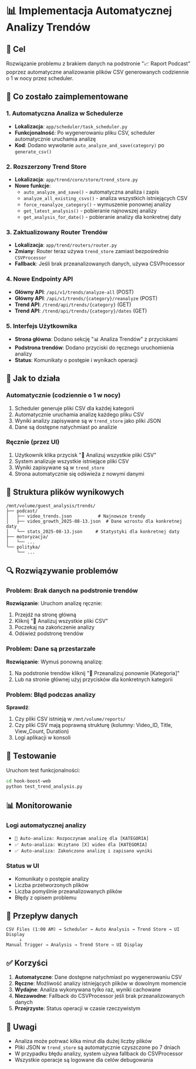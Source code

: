 # 📊 Implementacja Automatycznej Analizy Trendów

## 🎯 Cel

Rozwiązanie problemu z brakiem danych na podstronie "📈 Raport Podcast" poprzez automatyczne analizowanie plików CSV generowanych codziennie o 1 w nocy przez scheduler.

## 🔧 Co zostało zaimplementowane

### 1. Automatyczna Analiza w Schedulerze
- **Lokalizacja**: `app/scheduler/task_scheduler.py`
- **Funkcjonalność**: Po wygenerowaniu pliku CSV, scheduler automatycznie uruchamia analizę
- **Kod**: Dodano wywołanie `auto_analyze_and_save(category)` po `generate_csv()`

### 2. Rozszerzony Trend Store
- **Lokalizacja**: `app/trend/core/store/trend_store.py`
- **Nowe funkcje**:
  - `auto_analyze_and_save()` - automatyczna analiza i zapis
  - `analyze_all_existing_csvs()` - analiza wszystkich istniejących CSV
  - `force_reanalyze_category()` - wymuszenie ponownej analizy
  - `get_latest_analysis()` - pobieranie najnowszej analizy
  - `get_analysis_for_date()` - pobieranie analizy dla konkretnej daty

### 3. Zaktualizowany Router Trendów
- **Lokalizacja**: `app/trend/routers/router.py`
- **Zmiany**: Router teraz używa `trend_store` zamiast bezpośrednio `CSVProcessor`
- **Fallback**: Jeśli brak przeanalizowanych danych, używa CSVProcessor

### 4. Nowe Endpointy API
- **Główny API**: `/api/v1/trends/analyze-all` (POST)
- **Główny API**: `/api/v1/trends/{category}/reanalyze` (POST)
- **Trend API**: `/trend/api/trends/{category}` (GET)
- **Trend API**: `/trend/api/trends/{category}/dates` (GET)

### 5. Interfejs Użytkownika
- **Strona główna**: Dodano sekcję "📊 Analiza Trendów" z przyciskami
- **Podstrona trendów**: Dodano przyciski do ręcznego uruchomienia analizy
- **Status**: Komunikaty o postępie i wynikach operacji

## 🚀 Jak to działa

### Automatycznie (codziennie o 1 w nocy)
1. Scheduler generuje pliki CSV dla każdej kategorii
2. Automatycznie uruchamia analizę każdego pliku CSV
3. Wyniki analizy zapisywane są w `trend_store` jako pliki JSON
4. Dane są dostępne natychmiast po analizie

### Ręcznie (przez UI)
1. Użytkownik klika przycisk "🔄 Analizuj wszystkie pliki CSV"
2. System analizuje wszystkie istniejące pliki CSV
3. Wyniki zapisywane są w `trend_store`
4. Strona automatycznie się odświeża z nowymi danymi

## 📁 Struktura plików wynikowych

```
/mnt/volume/guest_analysis/trends/
├── podcast/
│   ├── video_trends.json          # Najnowsze trendy
│   ├── video_growth_2025-08-13.json  # Dane wzrostu dla konkretnej daty
│   └── stats_2025-08-13.json     # Statystyki dla konkretnej daty
├── motoryzacja/
│   └── ...
└── polityka/
    └── ...
```

## 🔍 Rozwiązywanie problemów

### Problem: Brak danych na podstronie trendów
**Rozwiązanie**: Uruchom analizę ręcznie:
1. Przejdź na stronę główną
2. Kliknij "🔄 Analizuj wszystkie pliki CSV"
3. Poczekaj na zakończenie analizy
4. Odśwież podstronę trendów

### Problem: Dane są przestarzałe
**Rozwiązanie**: Wymuś ponowną analizę:
1. Na podstronie trendów kliknij "🔄 Przeanalizuj ponownie [Kategoria]"
2. Lub na stronie głównej użyj przycisków dla konkretnych kategorii

### Problem: Błąd podczas analizy
**Sprawdź**:
1. Czy pliki CSV istnieją w `/mnt/volume/reports/`
2. Czy pliki CSV mają poprawną strukturę (kolumny: Video_ID, Title, View_Count, Duration)
3. Logi aplikacji w konsoli

## 🧪 Testowanie

Uruchom test funkcjonalności:
```bash
cd hook-boost-web
python test_trend_analysis.py
```

## 📊 Monitorowanie

### Logi automatycznej analizy
- `🔄 Auto-analiza: Rozpoczynam analizę dla [KATEGORIA]`
- `✅ Auto-analiza: Wczytano [X] wideo dla [KATEGORIA]`
- `✅ Auto-analiza: Zakończono analizę i zapisano wyniki`

### Status w UI
- Komunikaty o postępie analizy
- Liczba przetworzonych plików
- Liczba pomyślnie przeanalizowanych plików
- Błędy z opisem problemu

## 🔄 Przepływ danych

```
CSV Files (1:00 AM) → Scheduler → Auto Analysis → Trend Store → UI Display
     ↓
Manual Trigger → Analysis → Trend Store → UI Display
```

## ✅ Korzyści

1. **Automatyczne**: Dane dostępne natychmiast po wygenerowaniu CSV
2. **Ręczne**: Możliwość analizy istniejących plików w dowolnym momencie
3. **Wydajne**: Analiza wykonywana tylko raz, wyniki cachowane
4. **Niezawodne**: Fallback do CSVProcessor jeśli brak przeanalizowanych danych
5. **Przejrzyste**: Status operacji w czasie rzeczywistym

## 🚨 Uwagi

- Analiza może potrwać kilka minut dla dużej liczby plików
- Pliki JSON w `trend_store` są automatycznie czyszczone po 7 dniach
- W przypadku błędu analizy, system używa fallback do CSVProcessor
- Wszystkie operacje są logowane dla celów debugowania

